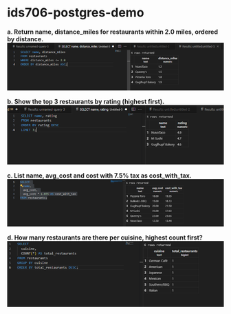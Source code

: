 # ids706-postgres-demo
__a. Return name, distance_miles for restaurants within 2.0 miles, ordered by distance.__
![alt text](image.png)

__b. Show the top 3 restaurants by rating (highest first).__
![alt text](image-1.png)

__c. List name, avg_cost and cost with 7.5% tax as cost_with_tax.__
![alt text](image-2.png)

__d. How many restaurants are there per cuisine, highest count first?__
![alt text](image-3.png)
